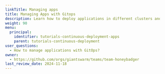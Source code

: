 ```yaml
---
linkTitle: Managing apps
title: Managing Apps with Gitops
description: Learn how to deploy applications in different clusters and environments using GitOps.
weight: 90
menu:
  principal:
    identifier: tutorials-continuous-deployment-apps
    parent: tutorials-continuous-deployment
user_questions:
  - How to manage applications with GitOps?
owner:
  - https://github.com/orgs/giantswarm/teams/team-honeybadger
last_review_date: 2024-11-18
---
```

